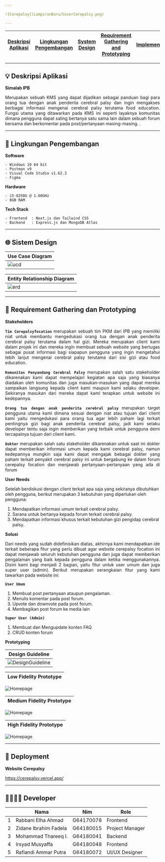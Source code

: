 ```yaml
---
 
![Cerepalsy](LampiranBaru/CoverCerepalsy.png)

---
```

[Deskripsi Aplikasi](#-deskripsi-aplikasi) | [Lingkungan Pengembangan](#-lingkungan-pengembangan) | [System Design](#-system-design) | [Requirement Gathering and Prototyping](#-requirement-gathering-and-prototyping) | [Implementation](#-implementation)| [Deployment](#-deployment) | [Developer](#-developer)
:---:|:---:|:---:|:---:|:---:|:---:|:---:

---

## 💡 Deskripsi Aplikasi
__Simalab IPB__
<p align="justify"> Merupakan sebuah KMS yang dapat dijadikan sebagai panduan bagi para orang tua dengan anak penderita cerebral palsy dan ingin mengakses berbagai informasi mengenai cerebral palsy terutama food education. Fungsi utama yang ditawarkan pada KMS ini seperti layaknya komunitas dimana pengguna dapat saling bertanya satu sama lain dalam sebuah forum bersama dan berkomentar pada post/pertanyaan masing-masing.
.</p>

---

## 🚧 Lingkungan Pengembangan

__Software__
```
- Windows 10 64 bit
- Postman v9   
- Visual Code Studio v1.62.3
- Figma
```
__Hardware__
```
- i5-8250U @ 1.60GHz 
- 8GB RAM
```
__Tech Stack__
```
- Frontend  : Next.js dan Tailwind CSS
- Backend   : Express.js dan MongoDB Atlas
```
---

## 🌐 Sistem Design

**Use Case Diagram** | 
------------ |
 ![ucd](LampiranBaru/UCD.jpeg) |


 **Entity Relationship Diagram** | 
------------ |
 ![erd](LampiranBaru/ERD.jpeg) |

---

## 🙋 Requirement Gathering dan Prototyping

__Stakeholders__

<p align="justify"> <code><b>Tim Cerepalsyfocation</b></code> merupakan sebuah tim PKM dari IPB yang memiliki niat untuk membantu mengedukasi orang tua dengan anak penderita cerebral palsy terutama dalam hal gizi. Mereka merupakan client kami dalam projek ini dan mereka ingin membuat sebuah website yang bertugas sebagai pusat informasi bagi siapapun pengguna yang ingin mengetahui lebih lanjut mengenai cerebral palsy terutama dari sisi gizi atau food education.</p>
  
<p align="justify"> <code><b>Komunitas Penyandang Cerebral Palsy</b></code> merupakan salah satu stakeholder dikarenakan kami dapat mempelajari kegiatan apa saja yang biasanya diadakan oleh komunitas dan juga masukan-masukan yang dapat mereka sampaikan langsung kepada client kami maupun kami selaku developer. Sekiranya masukan dari mereka dapat kami terapkan untuk website ini kedepannya.</p>
  
<p align="justify"> <code><b>Orang tua dengan anak penderita cerebral palsy</b></code> merupakan target pengguna utama kami dimana sesuai dengan niat atau tujuan dari client kami yaitu mengedukasi para orang tua agar lebih paham lagi terkait pentingnya gizi bagi anak penderita cerebral palsy, jadi kami selaku developer tentu saja ingin memberikan yang terbaik untuk pengguna demi tercapainya tujuan dari client kami.</p>

<p align="justify"> <code><b>Dokter</b></code> merupakan salah satu stakeholder dikarenakan untuk saat ini dokter dapat memberikan informasi umum kepada kami cerebral palsy, namun kedepannya mungkin saja kami dapat mengajak bebagai dokter yang paham terkait penyakit cerebral palsy ini untuk bergabung ke dalam forum cerepalsy focation dan menjawab pertanyaan-pertanyaan yang ada di forum</p>

__User Needs__

Setelah berdiskusi dengan client terkait apa saja yang sekiranya dibutuhkan oleh pengguna, berikut merupakan 3 kebutuhan yang diperlukan oleh pengguna:
1. Mendapatkan informasi umum terkait cerebral palsy.
2. Sarana untuk bertanya kepada forum terkait cerebral palsy.
3. Mendapatkan informasi khusus terkait kebutuhan gizi pengidap cerebral palsy.

__Solusi__

<p align="justify"> Dari needs yang sudah didefinisikan diatas, akhirnya kami mendapatkan ide terkait beberapa fitur yang perlu dibuat agar website cerepalsy focation ini dapat menjawab seluruh kebutuhan pengguna dan juga dapat memberikan pengalaman yang baik kepada pengguna dalam ketika menggunakannya. Disini kami bagi menjadi 2 bagian, yaitu fitur untuk user umum dan juga super user (admin). Berikut merupakan serangkaian fitur yang kami tawarkan pada website ini:</p>
   
<code><b>User Umum</b></code>
1. Membuat post pertanyaan ataupun pengalaman.
2. Menulis komentar pada post forum.
3. Upvote dan downvote pada post forum.
4. Membagikan post forum ke media lain

<code><b>Super User (Admin)</b></code>
1. Membuat dan Mengupdate konten FAQ
2. CRUD konten forum

__Prototyping__

**Design Guideline** | 
------------ |
![DesignGuideline](LampiranBaru/DesignGuidelines.png)|

**Low Fidelity Prototype** | 
------------ |
![Homepage](LampiranBaru/Lofi.png)

**Medium Fidelity Prototype** | 
------------ |
![Homepage](LampiranBaru/Medfi.png)

**High Fidelity Prototype** | 
------------ |
![Homepage](LampiranBaru/Highfi.png)

---

## 🚀 Deployment

__Website Cerepalsy__

https://cerepalsy.vercel.app/

---

## 👨‍👩‍👦‍👦 Developer
<table>
    <thead>
        <tr>
            <th></th>
            <th>Nama</th>
            <th>Nim</th>
            <th>Role</th>
        </tr>
    </thead>
    <tbody>
        <tr>
            <td>1</td>
            <td>Rabbani Elha Ahmad</td>
            <td>G64170078</td>
            <td>Frontend</td>
        </tr>
        <tr>
            <td>2</td>
            <td>Zidane Ibrahim Fadela</td>
            <td>G64180015</td>
            <td>Project Manager</td>
        </tr>
        <tr>
            <td>3</td>
            <td>Mohammad Thareeq I.</td>
            <td>G64180041</td>
            <td>Backend</td>
        </tr>
        <tr>
            <td>4</td>
            <td>Irsyad Musyaffa</td>
            <td>G64180048</td>
            <td>Frontend</td>
        </tr>
        <tr>
            <td>5</td>
            <td>Rafiandi Ammar Putra</td>
            <td>G64180072</td>
            <td>UI/UX Designer</td>
        </tr>
    </tbody>
</table>
